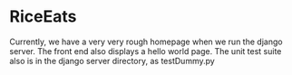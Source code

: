# RiceEats
Currently, we have a very very rough homepage when we run the django server. The front end also displays a hello world page.
The unit test suite also is in the django server directory, as testDummy.py
